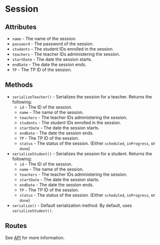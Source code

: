 # Session

## Attributes
- `name` - The name of the session.
- `password` - The password of the session.
- `students` - The student IDs enrolled in the session.
- `teachers` - The teacher IDs administering the session.
- `startDate` - The date the session starts.
- `endDate` - The date the session ends.
- `TP` - The TP ID of the session.

## Methods
- `serializeTeacher()` - Serializes the session for a teacher. Returns the following:
    - `id` - The ID of the session.
    - `name` - The name of the session.
    - `teachers` - The teacher IDs administering the session.
    - `students` - The student IDs enrolled in the session.
    - `startDate` - The date the session starts.
    - `endDate` - The date the session ends.
    - `TP` - The TP ID of the session.
    - `status` - The status of the session. (Either `scheduled`, `inProgress`, or `done`)
- `serializeStudent()` - Serializes the session for a student. Returns the following:
    - `id` - The ID of the session.
    - `name` - The name of the session.
    - `teachers` - The teacher IDs administering the session.
    - `startDate` - The date the session starts.
    - `endDate` - The date the session ends.
    - `TP` - The TP ID of the session.
    - `status` - The status of the session. (Either `scheduled`, `inProgress`, or `done`)
- `serialize()` - Default serialization method. By default, uses `serializeStudent()`.

## Routes
See [API](API.md "API documentation") for more information.
